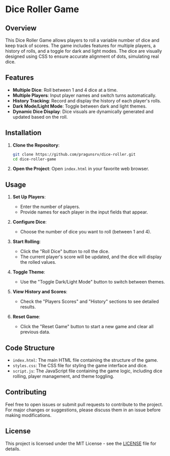 # Dice Roller Game

## Overview

This Dice Roller Game allows players to roll a variable number of dice and keep track of scores. The game includes features for multiple players, a history of rolls, and a toggle for dark and light modes. The dice are visually designed using CSS to ensure accurate alignment of dots, simulating real dice.

## Features

- **Multiple Dice**: Roll between 1 and 4 dice at a time.
- **Multiple Players**: Input player names and switch turns automatically.
- **History Tracking**: Record and display the history of each player's rolls.
- **Dark Mode/Light Mode**: Toggle between dark and light themes.
- **Dynamic Dice Display**: Dice visuals are dynamically generated and updated based on the roll.

## Installation

1. **Clone the Repository**:
   ```bash
   git clone https://github.com/pragunsrv/dice-roller.git
   cd dice-roller-game
   ```

2. **Open the Project**:
   Open `index.html` in your favorite web browser.

## Usage

1. **Set Up Players**:
   - Enter the number of players.
   - Provide names for each player in the input fields that appear.

2. **Configure Dice**:
   - Choose the number of dice you want to roll (between 1 and 4).

3. **Start Rolling**:
   - Click the "Roll Dice" button to roll the dice.
   - The current player's score will be updated, and the dice will display the rolled values.

4. **Toggle Theme**:
   - Use the "Toggle Dark/Light Mode" button to switch between themes.

5. **View History and Scores**:
   - Check the "Players Scores" and "History" sections to see detailed results.

6. **Reset Game**:
   - Click the "Reset Game" button to start a new game and clear all previous data.

## Code Structure

- `index.html`: The main HTML file containing the structure of the game.
- `styles.css`: The CSS file for styling the game interface and dice.
- `script.js`: The JavaScript file containing the game logic, including dice rolling, player management, and theme toggling.

## Contributing

Feel free to open issues or submit pull requests to contribute to the project. For major changes or suggestions, please discuss them in an issue before making modifications.

## License

This project is licensed under the MIT License - see the [LICENSE](LICENSE) file for details.
